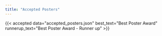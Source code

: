 ```yaml
---
title: "Accepted Posters"
---
```


{{< accepted data="accepted_posters.json" best_text="Best Poster Award" runnerup_text="Best Poster Award - Runner up" >}}
